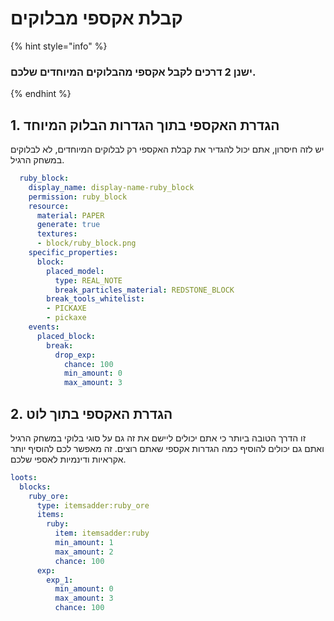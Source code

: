 # קבלת אקספי מבלוקים

{% hint style="info" %}
### ישנן 2 דרכים לקבל אקספי מהבלוקים המיוחדים שלכם.
{% endhint %}

## 1. הגדרת האקספי בתוך הגדרות הבלוק המיוחד

יש לזה חיסרון, אתם יכול להגדיר את קבלת האקספי רק לבלוקים המיוחדים, לא לבלוקים במשחק הרגיל.

```yaml
  ruby_block:
    display_name: display-name-ruby_block
    permission: ruby_block
    resource:
      material: PAPER
      generate: true
      textures:
      - block/ruby_block.png
    specific_properties:
      block:
        placed_model:
          type: REAL_NOTE
          break_particles_material: REDSTONE_BLOCK
        break_tools_whitelist:
        - PICKAXE
        - pickaxe
    events:
      placed_block:
        break:
          drop_exp:
            chance: 100
            min_amount: 0
            max_amount: 3
```

## 2. הגדרת האקספי בתוך לוט

זו הדרך הטובה ביותר כי אתם יכולים ליישם את זה גם על סוגי בלוקי במשחק הרגיל ואתם גם יכולים להוסיף כמה הגדרות אקספי שאתם רוצים. זה מאפשר לכם להוסיף יותר אקראיות ודינמיות לאספי שלכם.

```yaml
loots:
  blocks:
    ruby_ore:
      type: itemsadder:ruby_ore
      items:
        ruby:
          item: itemsadder:ruby
          min_amount: 1
          max_amount: 2
          chance: 100
      exp:
        exp_1:
          min_amount: 0
          max_amount: 3
          chance: 100
```
